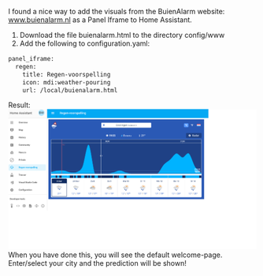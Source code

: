 I found a nice way to add the visuals from the BuienAlarm website: www.buienalarm.nl as a Panel Iframe to Home Assistant.

1) Download the file buienalarm.html to the directory config/www
2) Add the following to configuration.yaml:
```
panel_iframe:
  regen:
    title: Regen-voorspelling
    icon: mdi:weather-pouring
    url: /local/buienalarm.html
```
Result:
![Screenshot](HA_buienalarm.png)
When you have done this, you will see the default welcome-page. Enter/select your city and the prediction will be shown!
